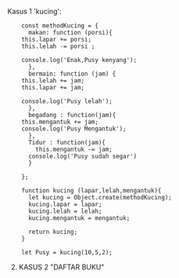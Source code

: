 Kasus 1 'kucing':

		const methodKucing = {
		  makan: function (porsi){
		this.lapar += porsi;
		this.lelah -= porsi ;

		console.log('Enak,Pusy kenyang');
		  },
		  bermain: function (jam) {
		this.lelah += jam;
		this.lapar += jam;

		console.log('Pusy lelah');
		  },
		  begadang : function(jam){
		this.mengantuk += jam;
		console.log('Pusy Mengantuk');
		  },
		  Tidur : function(jam){
		    this.mengantuk -= jam;
		  console.log('Pusy sudah segar')
		  }
		 
		};

		function kucing (lapar,lelah,mengantuk){
		  let kucing = Object.create(methodKucing);
		  kucing.lapar = lapar;
		  kucing.lelah = lelah;
		  kucing.mengantuk = mengantuk;

		  return kucing;
		}

		let Pusy = kucing(10,5,2);
		
		
		
2. KASUS 2 "DAFTAR BUKU"
